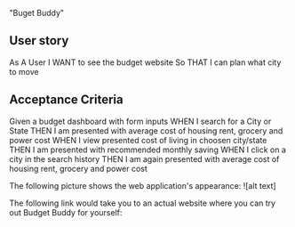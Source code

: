 "Buget Buddy"

## User story
As A User
I WANT to see the budget website
So THAT I can plan what city to move

## Acceptance Criteria 
Given a budget dashboard with form inputs
WHEN I search for a City or State
THEN I am presented with average cost of housing rent, grocery and power cost
WHEN I view presented cost of living in choosen city/state
THEN I am presented with recommended monthly saving 
WHEN I click on a city in the search history
THEN I am again presented with average cost of housing rent, grocery and power cost

The following picture shows the web application's appearance:
![alt text] 

The following link would take you to an actual website where you can try out Budget Buddy for yourself:
